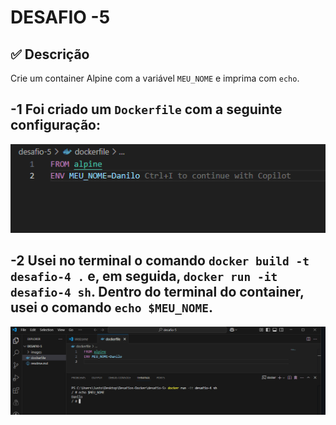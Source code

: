 # DESAFIO -5
## ✅ Descrição  
Crie um container Alpine com a variável `MEU_NOME` e imprima com `echo`.

## -1 Foi criado um `Dockerfile` com a seguinte configuração:  
![alt text](images/image.png)

## -2 Usei no terminal o comando `docker build -t desafio-4 .` e, em seguida, `docker run -it desafio-4 sh`. Dentro do terminal do container, usei o comando `echo $MEU_NOME`.  
![alt text](images/image2.png)
 
